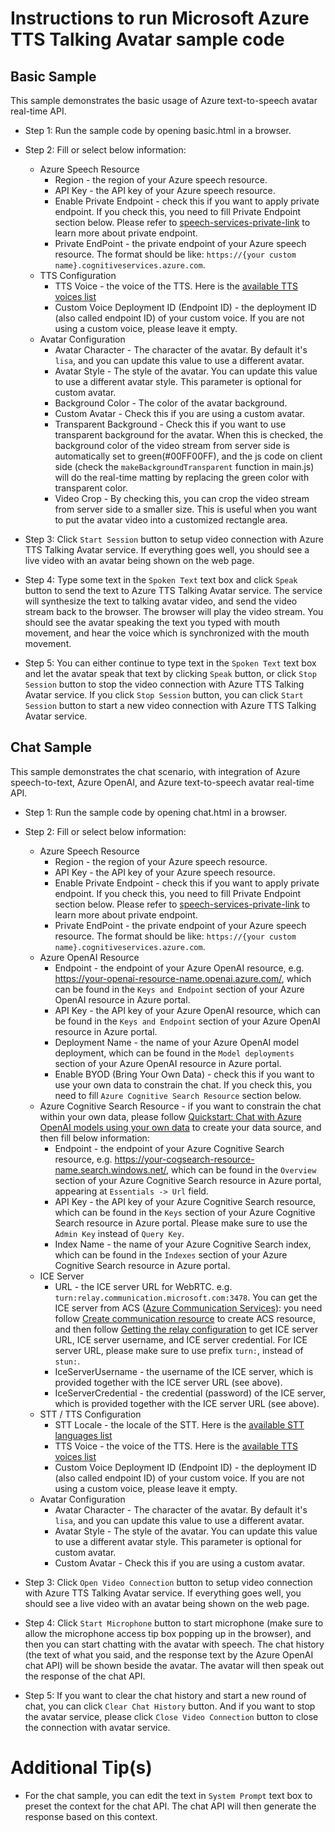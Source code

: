 # Instructions to run Microsoft Azure TTS Talking Avatar sample code

## Basic Sample

This sample demonstrates the basic usage of Azure text-to-speech avatar real-time API.

* Step 1: Run the sample code by opening basic.html in a browser.

* Step 2: Fill or select below information:
    * Azure Speech Resource
        * Region - the region of your Azure speech resource.
        * API Key - the API key of your Azure speech resource.
        * Enable Private Endpoint - check this if you want to apply private endpoint. If you check this, you need to fill Private Endpoint section below. Please refer to [speech-services-private-link](https://learn.microsoft.com/azure/ai-services/speech-service/speech-services-private-link) to learn more about private endpoint.
        * Private EndPoint - the private endpoint of your Azure speech resource. The format should be like: `https://{your custom name}.cognitiveservices.azure.com`.
    * TTS Configuration
        * TTS Voice - the voice of the TTS. Here is the [available TTS voices list](https://learn.microsoft.com/azure/ai-services/speech-service/language-support?tabs=tts#supported-languages)
        * Custom Voice Deployment ID (Endpoint ID) - the deployment ID (also called endpoint ID) of your custom voice. If you are not using a custom voice, please leave it empty.
    * Avatar Configuration
        * Avatar Character - The character of the avatar. By default it's `lisa`, and you can update this value to use a different avatar.
        * Avatar Style - The style of the avatar. You can update this value to use a different avatar style. This parameter is optional for custom avatar.
        * Background Color - The color of the avatar background.
        * Custom Avatar - Check this if you are using a custom avatar.
        * Transparent Background - Check this if you want to use transparent background for the avatar. When this is checked, the background color of the video stream from server side is automatically set to green(#00FF00FF), and the js code on client side (check the `makeBackgroundTransparent` function in main.js) will do the real-time matting by replacing the green color with transparent color.
        * Video Crop - By checking this, you can crop the video stream from server side to a smaller size. This is useful when you want to put the avatar video into a customized rectangle area.

* Step 3: Click `Start Session` button to setup video connection with Azure TTS Talking Avatar service. If everything goes well, you should see a live video with an avatar being shown on the web page.

* Step 4: Type some text in the `Spoken Text` text box and click `Speak` button to send the text to Azure TTS Talking Avatar service. The service will synthesize the text to talking avatar video, and send the video stream back to the browser. The browser will play the video stream. You should see the avatar speaking the text you typed with mouth movement, and hear the voice which is synchronized with the mouth movement.

* Step 5: You can either continue to type text in the `Spoken Text` text box and let the avatar speak that text by clicking `Speak` button, or click `Stop Session` button to stop the video connection with Azure TTS Talking Avatar service. If you click `Stop Session` button, you can click `Start Session` button to start a new video connection with Azure TTS Talking Avatar service.

## Chat Sample

This sample demonstrates the chat scenario, with integration of Azure speech-to-text, Azure OpenAI, and Azure text-to-speech avatar real-time API.

* Step 1: Run the sample code by opening chat.html in a browser.

* Step 2: Fill or select below information:
    * Azure Speech Resource
        * Region - the region of your Azure speech resource.
        * API Key - the API key of your Azure speech resource.
        *  Enable Private Endpoint - check this if you want to apply private endpoint. If you check this, you need to fill Private Endpoint section below. Please refer to [speech-services-private-link](https://learn.microsoft.com/azure/ai-services/speech-service/speech-services-private-link) to learn more about private endpoint.
        * Private EndPoint - the private endpoint of your Azure speech resource. The format should be like: `https://{your custom name}.cognitiveservices.azure.com`.
    * Azure OpenAI Resource
        * Endpoint - the endpoint of your Azure OpenAI resource, e.g. https://your-openai-resource-name.openai.azure.com/, which can be found in the `Keys and Endpoint` section of your Azure OpenAI resource in Azure portal.
        * API Key - the API key of your Azure OpenAI resource, which can be found in the `Keys and Endpoint` section of your Azure OpenAI resource in Azure portal.
        * Deployment Name - the name of your Azure OpenAI model deployment, which can be found in the `Model deployments` section of your Azure OpenAI resource in Azure portal.
        * Enable BYOD (Bring Your Own Data) - check this if you want to use your own data to constrain the chat. If you check this, you need to fill `Azure Cognitive Search Resource` section below.
    * Azure Cognitive Search Resource - if you want to constrain the chat within your own data, please follow [Quickstart: Chat with Azure OpenAI models using your own data](https://learn.microsoft.com/azure/cognitive-services/openai/use-your-data-quickstart?pivots=programming-language-studio) to create your data source, and then fill below information:
        * Endpoint - the endpoint of your Azure Cognitive Search resource, e.g. https://your-cogsearch-resource-name.search.windows.net/, which can be found in the `Overview` section of your Azure Cognitive Search resource in Azure portal, appearing at `Essentials -> Url` field.
        * API Key - the API key of your Azure Cognitive Search resource, which can be found in the `Keys` section of your Azure Cognitive Search resource in Azure portal. Please make sure to use the `Admin Key` instead of `Query Key`.
        * Index Name - the name of your Azure Cognitive Search index, which can be found in the `Indexes` section of your Azure Cognitive Search resource in Azure portal.
    * ICE Server
        * URL - the ICE server URL for WebRTC. e.g. `turn:relay.communication.microsoft.com:3478`. You can get the ICE server from ACS ([Azure Communication Services](https://learn.microsoft.com/azure/communication-services/overview)): you need follow [Create communication resource](https://learn.microsoft.com/azure/communication-services/quickstarts/create-communication-resource?tabs=windows&pivots=platform-azp) to create ACS resource, and then follow [Getting the relay configuration](https://learn.microsoft.com/azure/communication-services/quickstarts/relay-token?pivots=programming-language-python#getting-the-relay-configuration) to get ICE server URL, ICE server username, and ICE server credential. For ICE server URL, please make sure to use prefix `turn:`, instead of `stun:`.
        * IceServerUsername - the username of the ICE server, which is provided together with the ICE server URL (see above).
        * IceServerCredential - the credential (password) of the ICE server, which is provided together with the ICE server URL (see above).
    * STT / TTS Configuration
        * STT Locale - the locale of the STT. Here is the [available STT languages list](https://learn.microsoft.com/azure/ai-services/speech-service/language-support?tabs=stt#supported-languages)
        * TTS Voice - the voice of the TTS. Here is the [available TTS voices list](https://learn.microsoft.com/azure/ai-services/speech-service/language-support?tabs=tts#supported-languages)
        * Custom Voice Deployment ID (Endpoint ID) - the deployment ID (also called endpoint ID) of your custom voice. If you are not using a custom voice, please leave it empty.
    * Avatar Configuration
        * Avatar Character - The character of the avatar. By default it's `lisa`, and you can update this value to use a different avatar.
        * Avatar Style - The style of the avatar. You can update this value to use a different avatar style. This parameter is optional for custom avatar.
        * Custom Avatar - Check this if you are using a custom avatar.

* Step 3: Click `Open Video Connection` button to setup video connection with Azure TTS Talking Avatar service. If everything goes well, you should see a live video with an avatar being shown on the web page.

* Step 4: Click `Start Microphone` button to start microphone (make sure to allow the microphone access tip box popping up in the browser), and then you can start chatting with the avatar with speech. The chat history (the text of what you said, and the response text by the Azure OpenAI chat API) will be shown beside the avatar. The avatar will then speak out the response of the chat API.

* Step 5: If you want to clear the chat history and start a new round of chat, you can click `Clear Chat History` button. And if you want to stop the avatar service, please click `Close Video Connection` button to close the connection with avatar service.

# Additional Tip(s)

* For the chat sample, you can edit the text in `System Prompt` text box to preset the context for the chat API. The chat API will then generate the response based on this context.
